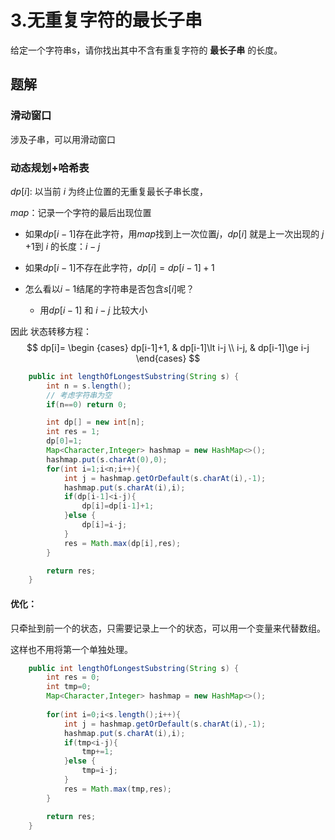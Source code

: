 # 3.无重复字符的最长子串

给定一个字符串s，请你找出其中不含有重复字符的 **最长子串** 的长度。

## 题解

### 滑动窗口

涉及子串，可以用滑动窗口



### 动态规划+哈希表

$dp[i]$: 以当前 $i$ 为终止位置的无重复最长子串长度，

$map$：记录一个字符的最后出现位置

- 如果$dp[i-1]$存在此字符，用$map$找到上一次位置$j$，$dp[i]$ 就是上一次出现的 $j$ +1到 $i$ 的长度：$i-j$

- 如果$dp[i-1]$不存在此字符，$dp[i]=dp[i-1]+1$

- 怎么看以$i-1$结尾的字符串是否包含$s[i]$呢？ 
  - 用$dp[i-1]$ 和 $i-j$ 比较大小

因此 状态转移方程：
$$
dp[i]=
\begin {cases} dp[i-1]+1, &  dp[i-1]\lt i-j \\ 
i-j, & dp[i-1]\ge i-j
\end{cases}
$$


```java
    public int lengthOfLongestSubstring(String s) {
        int n = s.length();
        // 考虑字符串为空
        if(n==0) return 0;

        int dp[] = new int[n];
        int res = 1;
        dp[0]=1;
        Map<Character,Integer> hashmap = new HashMap<>();
        hashmap.put(s.charAt(0),0);
        for(int i=1;i<n;i++){
            int j = hashmap.getOrDefault(s.charAt(i),-1);
            hashmap.put(s.charAt(i),i);
            if(dp[i-1]<i-j){
                dp[i]=dp[i-1]+1;
            }else {
                dp[i]=i-j;
            }
            res = Math.max(dp[i],res);
        }

        return res;
    }
```

#### 优化：

只牵扯到前一个的状态，只需要记录上一个的状态，可以用一个变量来代替数组。

这样也不用将第一个单独处理。

~~~java
    public int lengthOfLongestSubstring(String s) { 
        int res = 0;
        int tmp=0;
        Map<Character,Integer> hashmap = new HashMap<>();
       
        for(int i=0;i<s.length();i++){
            int j = hashmap.getOrDefault(s.charAt(i),-1);
            hashmap.put(s.charAt(i),i);
            if(tmp<i-j){
                tmp+=1;
            }else {
                tmp=i-j;
            }
            res = Math.max(tmp,res);
        }

        return res;
    }
~~~

